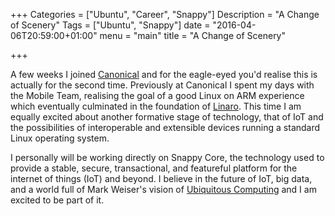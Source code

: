 +++
Categories = ["Ubuntu", "Career", "Snappy"]
Description = "A Change of Scenery"
Tags = ["Ubuntu", "Snappy"]
date = "2016-04-06T20:59:00+01:00"
menu = "main"
title = "A Change of Scenery"

+++

A few weeks I joined [Canonical](http://www.canonical.com) and for the eagle-eyed you'd realise this is actually for the second time. Previously at Canonical I spent my days with the Mobile Team, realising the goal of a good Linux on ARM experience which eventually culminated in the foundation of [Linaro](http://www.linaro.org). This time I am equally excited about another formative stage of technology, that of IoT and the possibilities of interoperable and extensible devices running a standard Linux operating system.

I personally will be working directly on Snappy Core, the technology used to provide a stable, secure, transactional, and featureful platform for the internet of things (IoT) and beyond. I believe in the future of IoT, big data, and a world full of Mark Weiser's vision of [Ubiquitous Computing](http://www.ubiq.com/hypertext/weiser/UbiHome.html) and I am excited to be part of it.
